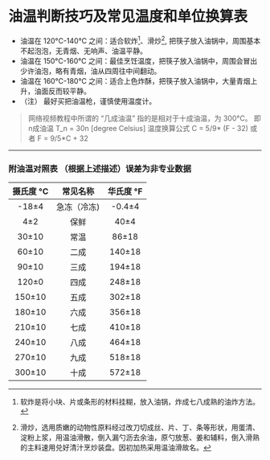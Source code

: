 # 油温判断技巧及常见温度和单位换算表

* 油温在 120&deg;C-140&deg;C 之间：适合软炸[^1]、滑炒[^2], 把筷子放入油锅中，周围基本不起泡泡，无青烟、无响声、油温平静。
* 油温在 150&deg;C-160&deg;C 之间：最佳烹饪温度，把筷子放入油锅中，周围会冒出少许油泡，略有青烟，油从四周往中间翻动。
* 油温在 160&deg;C-180&deg;C 之间：适合上色炸酥，把筷子放入油锅中，大量青烟上升，油面反而较平静。
* （注） 最好买把油温枪，谨慎使用温度计。

> 网络视频教程中所谓的 “几成油温” 指的是相对于十成油温，为 300&deg;C。
> 即 n成油温 T_n = 30n [degree Celsius]
> 温度换算公式
> C = 5/9* (F - 32)
> 或者
> F = 9/5*C + 32

---
### 附油温对照表 （根据上述描述）误差为非专业数据

| 摄氏度 °C | 常见名称 | 华氏度 °F |
| :----: | :----: | :----: |
| -18±4 | 急冻（冷冻) | -0.4±4 |
| 4±2 | 保鲜 | 40±4 |
| 30±10 | 常温 | 86±18 |
| 60±10 | 二成 | 140±18 |
| 90±10 | 三成 | 194±18 |
| 120±0 | 四成 | 248±18 |
| 150±10 | 五成 | 302±18 |
| 180±10 | 六成 | 356±18 |
| 210±10 | 七成 | 410±18 |
| 240±10 | 八成 | 464±18 |
| 270±10 | 九成 | 518±18 |
| 300±10 | 十成 | 572±18 |

[^1]: 软炸是将小块、片或条形的材料挂糊，放入油锅，炸成七八成熟的油炸方法。
[^2]: 滑炒，选用质嫩的动物性原料经过改刀切成丝、片、丁、条等形状，用蛋清、淀粉上浆，用温油滑散，倒入漏勺沥去余油，原勺放葱、姜和辅料，倒入滑熟的主料速用兑好清汁烹炒装盘。因初加热采用温油滑故名。

